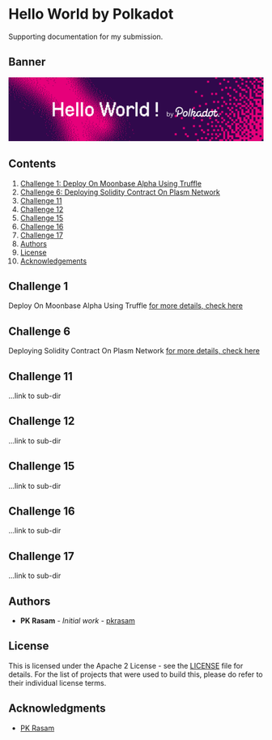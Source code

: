 # Hello World by Polkadot

Supporting documentation for my submission.

## Banner

![Banner](images/hello-world-by-polkadot.png)

## Contents

1. [Challenge 1: Deploy On Moonbase Alpha Using Truffle](#challenge-1)
1. [Challenge 6: Deploying Solidity Contract On Plasm Network](#challenge-6)
1. [Challenge 11](#challenge-11)
1. [Challenge 12](#challenge-12)
1. [Challenge 15](#challenge-15)
1. [Challenge 16](#challenge-16)
1. [Challenge 17](#challenge-17)
1. [Authors](#authors)
1. [License](#license)
1. [Acknowledgements](#acknowledgements)


## Challenge 1

Deploy On Moonbase Alpha Using Truffle
[for more details, check here](1/README.md)

## Challenge 6

Deploying Solidity Contract On Plasm Network
[for more details, check here](6/README.md)

## Challenge 11

...link to sub-dir

## Challenge 12

...link to sub-dir

## Challenge 15

...link to sub-dir

## Challenge 16

...link to sub-dir

## Challenge 17

...link to sub-dir

## Authors

* **PK Rasam** - *Initial work* - [pkrasam](https://github.com/pkrasam)

## License

This is licensed under the Apache 2 License - see the [LICENSE](LICENSE) file for details. For the list of projects that were used to build this, please do refer to their individual license terms.

## Acknowledgments

* [PK Rasam](https://github.com/pkrasam)
